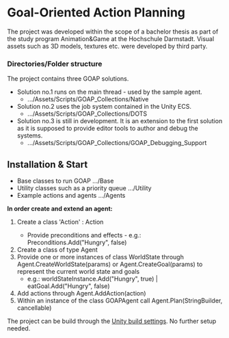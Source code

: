 #
# Goal-Oriented Action Planning
The project was developed within the scope of a bachelor thesis as part of the study program Animation&Game at the Hochschule Darmstadt. 
Visual assets such as 3D models, textures etc. were developed by third party.

### Directories/Folder structure
The project contains three GOAP solutions.
- Solution no.1 runs on the main thread - used by the sample agent.
    - .../Assets/Scripts/GOAP_Collections/Native
- Solution no.2 uses the job system contained in the Unity ECS.
    - .../Assets/Scripts/GOAP_Collections/DOTS
- Solution no.3 is still in development. It is an extension to the first solution as it is supposed to provide editor tools to author and debug the systems.
    - .../Assets/Scripts/GOAP_Collections/GOAP_Debugging_Support

## Installation & Start
- Base classes to run GOAP .../Base
- Utility classes such as a priority queue .../Utility
- Example actions and agents .../Agents

**In order create and extend an agent:**
1. Create a class 'Action' : Action<Agent>
    - Provide preconditions and effects - e.g.: Preconditions.Add("Hungry", false)
2. Create a class of type Agent
3. Provide one or more instances of class WorldState through Agent.CreateWorldState(params) or Agent.CreateGoal(params) to represent the current world state and goals
    - e.g.: worldStateInstance.Add("Hungry", true) | eatGoal.Add("Hungry", false)
4. Add actions through Agent.AddAction(action)
5. Within an instance of the class GOAPAgent call Agent.Plan(StringBuilder, cancellable)

The project can be build through the [Unity build settings](https://docs.unity3d.com/Manual/BuildSettings.html). No further setup needed.